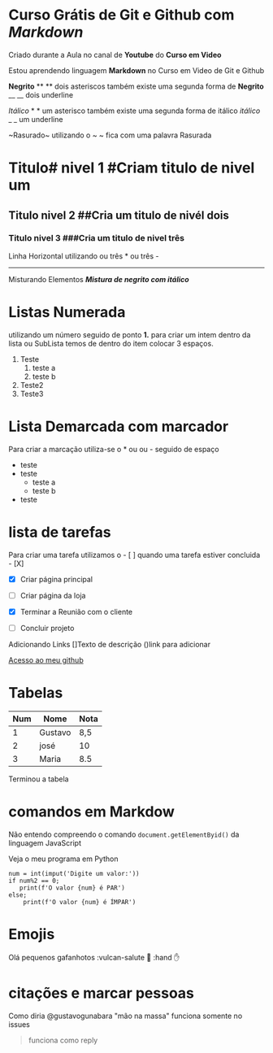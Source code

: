 # Curso Grátis de Git e Github com *Markdown*
Criado durante a Aula no canal de **Youtube** do __Curso em Video__

Estou aprendendo linguagem **Markdown** no Curso em Video de Git e Github

**Negrito** **  ** dois asteriscos também existe uma segunda forma de __Negrito__ __ __ dois underline


*Itálico* * * um asterisco também existe uma segunda forma de itálico _itálico_ _ _ um underline

~Rasurado~ utilizando o ~ ~ fica com uma palavra Rasurada

# Titulo# nivel 1 #Criam titulo de nivel um
## Titulo nivel 2 ##Cria um titulo de nivél dois 
### Titulo nivel 3 ###Cria um titulo de nivel três

Linha Horizontal utilizando ou três * ou três -
***

Misturando Elementos __*Mistura de negrito com itálico*__

# Listas Numerada 
utilizando um número seguido de ponto **1.** para criar um intem dentro da lista ou SubLista temos de dentro do item colocar 3 espaços.
1. Teste
   1. teste a
   1. teste b
1. Teste2
1. Teste3

# Lista Demarcada com marcador
Para criar a marcação utiliza-se o * ou ou - seguido de espaço
* teste
* teste
   * teste a
   * teste b
* teste

# lista de tarefas
Para criar uma tarefa utilizamos o - [ ] quando uma tarefa estiver concluida - [X]
- [x] Criar página principal
- [ ] Criar página da loja
- [X] Terminar a Reunião com o cliente
- [ ] Concluir projeto


Adicionando Links []Texto de descrição ()link para adicionar

[Acesso ao meu github](https://github.com/FilipeMGaspar)

# Tabelas
Num | Nome | Nota
---|---|---
1 | Gustavo | 8,5
2 | josé | 10
3 | Maria |8.5

Terminou a tabela

# comandos em Markdow

Não entendo compreendo o comando `document.getElementByid()` da linguagem JavaScript

Veja o meu programa em Python
```
num = int(imput('Digite um valor:'))
if num%2 == 0;
   print(f'O valor {num} é PAR')
else;
    print(f'O valor {num} é ÍMPAR')
```

# Emojis 

Olá pequenos gafanhotos  :vulcan-salute 🖖 :hand ✋

# citações e marcar pessoas

Como diria @gustavogunabara "mão na massa" funciona somente no issues
> funciona como reply


